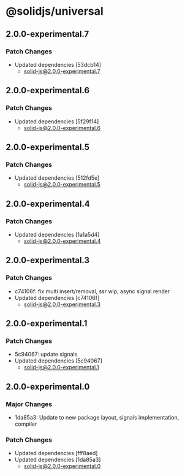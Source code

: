 # @solidjs/universal

## 2.0.0-experimental.7

### Patch Changes

- Updated dependencies [53dcb14]
  - solid-js@2.0.0-experimental.7

## 2.0.0-experimental.6

### Patch Changes

- Updated dependencies [5f29f14]
  - solid-js@2.0.0-experimental.6

## 2.0.0-experimental.5

### Patch Changes

- Updated dependencies [512fd5e]
  - solid-js@2.0.0-experimental.5

## 2.0.0-experimental.4

### Patch Changes

- Updated dependencies [1a1a5d4]
  - solid-js@2.0.0-experimental.4

## 2.0.0-experimental.3

### Patch Changes

- c74106f: fix multi insert/removal, ssr wip, async signal render
- Updated dependencies [c74106f]
  - solid-js@2.0.0-experimental.3

## 2.0.0-experimental.1

### Patch Changes

- 5c94067: update signals
- Updated dependencies [5c94067]
  - solid-js@2.0.0-experimental.1

## 2.0.0-experimental.0

### Major Changes

- 1da85a3: Update to new package layout, signals implementation, compiler

### Patch Changes

- Updated dependencies [fff8aed]
- Updated dependencies [1da85a3]
  - solid-js@2.0.0-experimental.0
